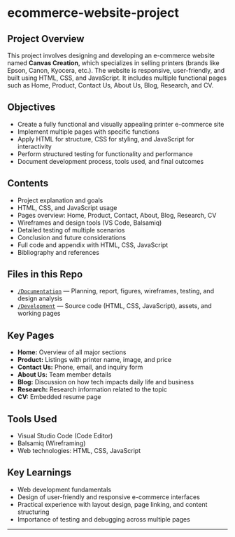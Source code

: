 # ecommerce-website-project

## Project Overview  
This project involves designing and developing an e-commerce website named **Canvas Creation**, which specializes in selling printers (brands like Epson, Canon, Kyocera, etc.). The website is responsive, user-friendly, and built using HTML, CSS, and JavaScript. It includes multiple functional pages such as Home, Product, Contact Us, About Us, Blog, Research, and CV.

## Objectives  
- Create a fully functional and visually appealing printer e-commerce site  
- Implement multiple pages with specific functions  
- Apply HTML for structure, CSS for styling, and JavaScript for interactivity  
- Perform structured testing for functionality and performance  
- Document development process, tools used, and final outcomes  

## Contents  
- Project explanation and goals  
- HTML, CSS, and JavaScript usage  
- Pages overview: Home, Product, Contact, About, Blog, Research, CV  
- Wireframes and design tools (VS Code, Balsamiq)  
- Detailed testing of multiple scenarios  
- Conclusion and future considerations  
- Full code and appendix with HTML, CSS, JavaScript  
- Bibliography and references  

## Files in this Repo    
- [`/Documentation`](./Documentation) — Planning, report, figures, wireframes, testing, and design analysis  
- [`/Development`](./Development) — Source code (HTML, CSS, JavaScript), assets, and working pages
   
## Key Pages  
- **Home:** Overview of all major sections  
- **Product:** Listings with printer name, image, and price  
- **Contact Us:** Phone, email, and inquiry form  
- **About Us:** Team member details  
- **Blog:** Discussion on how tech impacts daily life and business  
- **Research:** Research information related to the topic  
- **CV:** Embedded resume page  

## Tools Used  
- Visual Studio Code (Code Editor)  
- Balsamiq (Wireframing)  
- Web technologies: HTML, CSS, JavaScript  

## Key Learnings  
- Web development fundamentals  
- Design of user-friendly and responsive e-commerce interfaces  
- Practical experience with layout design, page linking, and content structuring  
- Importance of testing and debugging across multiple pages  

---

